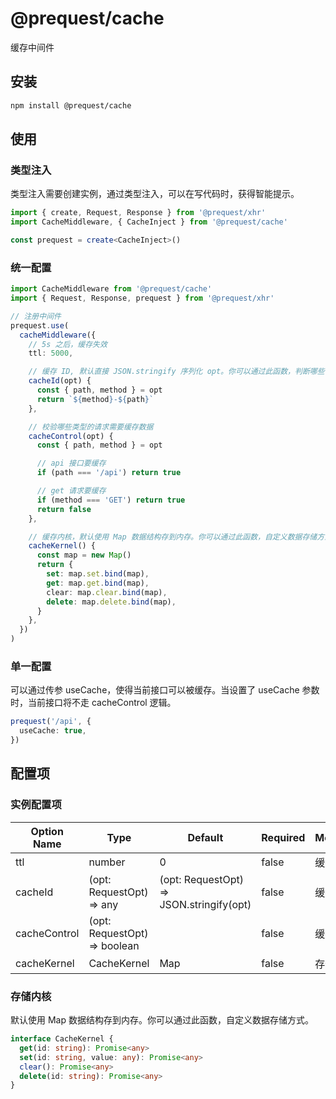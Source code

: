 # @prequest/cache

缓存中间件

## 安装

```bash
npm install @prequest/cache
```

## 使用

### 类型注入

类型注入需要创建实例，通过类型注入，可以在写代码时，获得智能提示。

```ts
import { create, Request, Response } from '@prequest/xhr'
import CacheMiddleware, { CacheInject } from '@prequest/cache'

const prequest = create<CacheInject>()
```

### 统一配置

```ts
import CacheMiddleware from '@prequest/cache'
import { Request, Response, prequest } from '@prequest/xhr'

// 注册中间件
prequest.use(
  cacheMiddleware({
    // 5s 之后，缓存失效
    ttl: 5000,

    // 缓存 ID, 默认直接 JSON.stringify 序列化 opt。你可以通过此函数，判断哪些请求是相同请求。
    cacheId(opt) {
      const { path, method } = opt
      return `${method}-${path}`
    },

    // 校验哪些类型的请求需要缓存数据
    cacheControl(opt) {
      const { path, method } = opt

      // api 接口要缓存
      if (path === '/api') return true

      // get 请求要缓存
      if (method === 'GET') return true
      return false
    },

    // 缓存内核，默认使用 Map 数据结构存到内存。你可以通过此函数，自定义数据存储方式。
    cacheKernel() {
      const map = new Map()
      return {
        set: map.set.bind(map),
        get: map.get.bind(map),
        clear: map.clear.bind(map),
        delete: map.delete.bind(map),
      }
    },
  })
)
```

### 单一配置

可以通过传参 useCache，使得当前接口可以被缓存。当设置了 useCache 参数时，当前接口将不走 cacheControl 逻辑。

```ts
prequest('/api', {
  useCache: true,
})
```

## 配置项

### 实例配置项

| Option Name  | Type                         | Default                                  | Required | Meaning  |
| ------------ | ---------------------------- | ---------------------------------------- | -------- | -------- |
| ttl          | number                       | 0                                        | false    | 缓存时间 |
| cacheId      | (opt: RequestOpt) => any     | (opt: RequestOpt) => JSON.stringify(opt) | false    | 缓存 ID  |
| cacheControl | (opt: RequestOpt) => boolean |                                          | false    | 缓存策略 |
| cacheKernel  | CacheKernel                  | Map                                      | false    | 存储内核 |

### 存储内核

默认使用 Map 数据结构存到内存。你可以通过此函数，自定义数据存储方式。

```ts
interface CacheKernel {
  get(id: string): Promise<any>
  set(id: string, value: any): Promise<any>
  clear(): Promise<any>
  delete(id: string): Promise<any>
}
```
